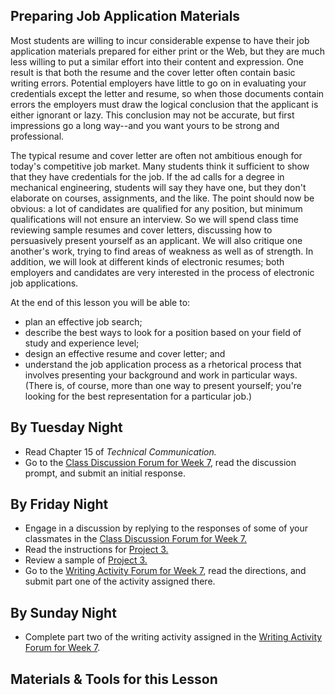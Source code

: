 ## Preparing Job Application Materials

Most students are willing to incur considerable expense to have their job application materials prepared for either print or the Web, but they are much less willing to put a similar effort into their content and expression. One result is that both the resume and the cover letter often contain basic writing errors. Potential employers have little to go on in evaluating your credentials except the letter and resume, so when those documents contain errors the employers must draw the logical conclusion that the applicant is either ignorant or lazy. This conclusion may not be accurate, but first impressions go a long way--and you want yours to be strong and professional.

The typical resume and cover letter are often not ambitious enough for today's competitive job market. Many students think it sufficient to show that they have credentials for the job. If the ad calls for a degree in mechanical engineering, students will say they have one, but they don't elaborate on courses, assignments, and the like. The point should now be obvious: a lot of candidates are qualified for any position, but minimum qualifications will not ensure an interview. So we will spend class time reviewing sample resumes and cover letters, discussing how to persuasively present yourself as an applicant. We will also critique one another's work, trying to find areas of weakness as well as of strength. In addition, we will look at different kinds of electronic resumes; both employers and candidates are very interested in the process of electronic job applications.

At the end of this lesson you will be able to:

* plan an effective job search;
* describe the best ways to look for a position based on your field of study and experience level;
* design an effective resume and cover letter; and
* understand the job application process as a rhetorical process that involves presenting your background and work in particular ways. (There is, of course, more than one way to present yourself; you're looking for the best representation for a particular job.)

## By Tuesday Night

* Read Chapter 15 of _Technical Communication._
* Go to the [Class Discussion Forum for Week 7][1], read the discussion prompt, and submit an initial response.

## By Friday Night

* Engage in a discussion by replying to the responses of some of your classmates in the [Class Discussion Forum for Week 7.][1]
* Read the instructions for [Project 3.][3]
* Review a sample of [Project 3.][4]
* Go to the [Writing Activity Forum for Week 7][2], read the directions, and submit part one of the activity assigned there.

## By Sunday Night

* Complete part two of the writing activity assigned in the [Writing Activity Forum for Week 7][2].

## Materials & Tools for this Lesson

[1]: /section/content/default.asp?WCI=Goto&WCU=CRSCNT&MATCH=Class+Discussion+Forum+for+Week+7
[2]: /section/content/default.asp?WCI=Goto&WCU=CRSCNT&MATCH=Writing+Activity+Forum+for+Week+7
[3]: /section/content/default.asp?WCI=Goto&WCU=CRSCNT&MATCH=Project+3+Assignment
[4]: /section/content/default.asp?WCI=Goto&WCU=CRSCNT&MATCH=Project+3+Sample